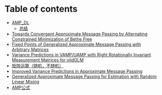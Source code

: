 # Table of contents

* [AMP\_DL](README.md)
  * [总结](amp_dl/zong-jie.md)
* [Towards Convergent Approximate Message Passing by Alternating Constrained Minimization of Bethe Free](<README (1).md>)
* [Fixed Points of Generalized Approximate Message Passing with Arbitrary Matrices](page-1.md)
* [Variance Predictions in VAMP/UAMP with Right Rotationally Invariant Measurement Matrices for niidGLM](variance-predictions-in-vamp-uamp-with-right-rotationally-invariant-measurement-matrices-for-niidglm.md)
* [矩阵运算（随机，不随机）](ju-zhen-yun-suan-sui-ji-bu-sui-ji.md)
* [Improved Variance Predictions in Approximate Message Passing](improved-variance-predictions-in-approximate-message-passing.md)
* [Generalized Approximate Message Passing for Estimation with Random Linear Mixing](<page-1 (1).md>)
* [AMP公式](amp-gong-shi.md)
